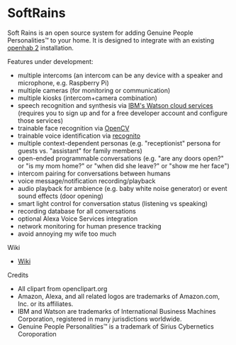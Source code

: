 # SoftRains

Soft Rains is an open source system for adding Genuine People Personalities&trade; to your home.  It is designed to integrate with an existing [openhab 2](http://docs.openhab.org/) installation.

Features under development:

* multiple intercoms (an intercom can be any device with a speaker and microphone, e.g. Raspberry Pi)
* multiple cameras (for monitoring or communication)
* multiple kiosks (intercom+camera combination)
* speech recognition and synthesis via [IBM's Watson cloud services](https://www.ibm.com/watson/developercloud/services-catalog.html) (requires you to sign up and for a free developer account and configure those services)
* trainable face recognition via [OpenCV](http://docs.opencv.org/2.4/modules/contrib/doc/facerec/facerec_tutorial.html)
* trainable voice identification via [recognito](https://github.com/amaurycrickx/recognito)
* multiple context-dependent personas (e.g. "receptionist" persona for guests vs. "assistant" for family members) 
* open-ended programmable conversations (e.g. "are any doors open?" or "is my mom home?" or "when did she leave?" or "show me her face")
* intercom pairing for conversations between humans
* voice message/notification recording/playback
* audio playback for ambience (e.g. baby white noise generator) or event sound effects (door opening)
* smart light control for conversation status (listening vs speaking)
* recording database for all conversations
* optional Alexa Voice Services integration
* network monitoring for human presence tracking
* avoid annoying my wife too much

Wiki

* [Wiki](https://github.com/lingeringsocket/SoftRains/wiki)

Credits

* All clipart from openclipart.org
* Amazon, Alexa, and all related logos are trademarks of Amazon.com, Inc. or its affiliates.
* IBM and Watson are trademarks of International Business Machines Corporation, registered in many jurisdictions worldwide.
* Genuine People Personalities&trade; is a trademark of Sirius Cybernetics Coroporation
